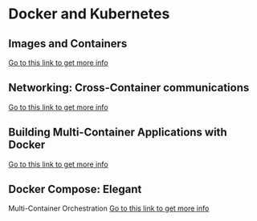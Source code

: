 # Docker and Kubernetes

## Images and Containers
[Go to this link to get more info](01/readme.md)

## Networking: Cross-Container communications
[Go to this link to get more info](02/readme.md)

## Building Multi-Container Applications with Docker
[Go to this link to get more info](https://github.com/orifjon9/FeedBoard#deployment)

## Docker Compose: Elegant
Multi-Container Orchestration
[Go to this link to get more info](https://github.com/orifjon9/FeedBoard#docker-compose)

